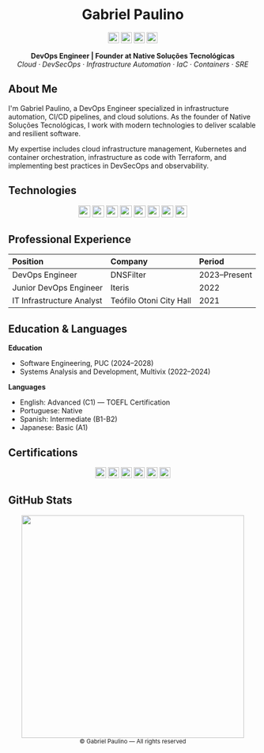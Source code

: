 <div align="center">
  <h1>Gabriel Paulino</h1>
  
  <p>
    <a href="https://linkedin.com/in/paulinobieu" target="_blank"><img src="https://img.shields.io/badge/LinkedIn-0077B5?style=flat-square&logo=linkedin&logoColor=white" height="22"></a>
    <a href="https://github.com/paulinobieu" target="_blank"><img src="https://img.shields.io/badge/GitHub-181717?style=flat-square&logo=github&logoColor=white" height="22"></a>
    <a href="mailto:contato@gabrielpaulino.com"><img src="https://img.shields.io/badge/Email-D14836?style=flat-square&logo=gmail&logoColor=white" height="22"></a>
    <a href="https://gabrielpaulino.com" target="_blank"><img src="https://img.shields.io/badge/Website-000000?style=flat-square&logo=safari&logoColor=white" height="22"></a>
  </p>
  
  <p>
    <strong>DevOps Engineer | Founder at Native Soluções Tecnológicas</strong><br/>
    <em>Cloud · DevSecOps · Infrastructure Automation · IaC · Containers · SRE</em>
  </p>
</div>

## About Me

I'm Gabriel Paulino, a DevOps Engineer specialized in infrastructure automation, CI/CD pipelines, and cloud solutions. As the founder of Native Soluções Tecnológicas, I work with modern technologies to deliver scalable and resilient software.

My expertise includes cloud infrastructure management, Kubernetes and container orchestration, infrastructure as code with Terraform, and implementing best practices in DevSecOps and observability.

## Technologies

<div align="center">
  <img src="https://img.shields.io/badge/AWS-FF9900?style=flat-square&logo=amazon-aws&logoColor=white" height="24">
  <img src="https://img.shields.io/badge/Kubernetes-326CE5?style=flat-square&logo=kubernetes&logoColor=white" height="24">
  <img src="https://img.shields.io/badge/Terraform-7B42BC?style=flat-square&logo=terraform&logoColor=white" height="24">
  <img src="https://img.shields.io/badge/Docker-2496ED?style=flat-square&logo=docker&logoColor=white" height="24">
  <img src="https://img.shields.io/badge/Lua-2C2D72?style=flat-square&logo=lua&logoColor=white" height="24">
  <img src="https://img.shields.io/badge/Python-3776AB?style=flat-square&logo=python&logoColor=white" height="24">
  <img src="https://img.shields.io/badge/Go-00ADD8?style=flat-square&logo=go&logoColor=white" height="24">
  <img src="https://img.shields.io/badge/Linux-FCC624?style=flat-square&logo=linux&logoColor=black" height="24">
</div>

## Professional Experience

| Position | Company | Period |
|:---------|:--------|:-------|
| DevOps Engineer | DNSFilter | 2023–Present |
| Junior DevOps Engineer | Iteris | 2022 |
| IT Infrastructure Analyst | Teófilo Otoni City Hall | 2021 |

## Education & Languages

**Education**
- Software Engineering, PUC (2024–2028)
- Systems Analysis and Development, Multivix (2022–2024)

**Languages**
- English: Advanced (C1) — TOEFL Certification
- Portuguese: Native
- Spanish: Intermediate (B1-B2)
- Japanese: Basic (A1)

## Certifications

<div align="center">
  <img src="https://img.shields.io/badge/AWS_Solutions_Architect_Associate-FF9900?style=flat-square&logo=amazon-aws&logoColor=white" height="22">
  <img src="https://img.shields.io/badge/AWS_DevOps_Engineer_Professional-FF9900?style=flat-square&logo=amazon-aws&logoColor=white" height="22">
  <img src="https://img.shields.io/badge/GCP_DevOps_Engineer-4285F4?style=flat-square&logo=google-cloud&logoColor=white" height="22">
  <img src="https://img.shields.io/badge/CKA_Kubernetes_Administrator-326CE5?style=flat-square&logo=kubernetes&logoColor=white" height="22">
  <img src="https://img.shields.io/badge/EXIN_DevSecOps_Manager-1A73E8?style=flat-square&logoColor=white" height="22">
  <img src="https://img.shields.io/badge/LPIC--2-C004E0?style=flat-square&logo=linux&logoColor=white" height="22">
</div>

## GitHub Stats

<div align="center">
  <img src="https://github-readme-stats.vercel.app/api?username=paulinobieu&show_icons=true&theme=dark&hide_border=true&count_private=true&hide_title=true&hide_rank=true&include_all_commits=true&line_height=25" width="450" />
</div>

<div align="center">
  <sub>© Gabriel Paulino — All rights reserved</sub>
</div>
